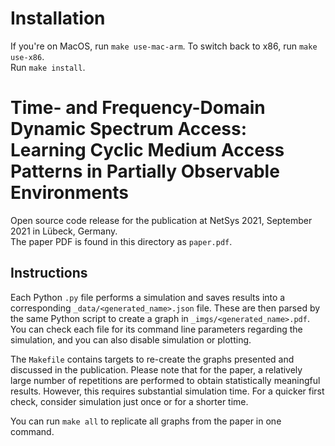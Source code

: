 # Installation
If you're on MacOS, run `make use-mac-arm`. To switch back to x86, run `make use-x86`.  
Run `make install`.

# Time- and Frequency-Domain Dynamic Spectrum Access: Learning Cyclic Medium Access Patterns in Partially Observable Environments
Open source code release for the publication at NetSys 2021, September 2021 in Lübeck, Germany.  
The paper PDF is found in this directory as `paper.pdf`.

## Instructions
Each Python `.py` file performs a simulation and saves results into a corresponding `_data/<generated_name>.json` file. 
These are then parsed by the same Python script to create a graph in `_imgs/<generated_name>.pdf`.  
You can check each file for its command line parameters regarding the simulation, and you can also disable simulation or plotting.

The `Makefile` contains targets to re-create the graphs presented and discussed in the publication.
Please note that for the paper, a relatively large number of repetitions are performed to obtain statistically meaningful results.
However, this requires substantial simulation time. 
For a quicker first check, consider simulation just once or for a shorter time.

You can run `make all` to replicate all graphs from the paper in one command.
